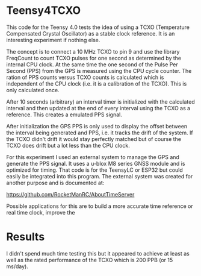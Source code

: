 # Teensy4TCXO
This code for the Teensy 4.0 tests the idea of using a TCXO (Temperature Compensated Crystal Oscillator) as a stable clock reference. It is an interesting experiment if nothing else.

The concept is to connect a 10 MHz TCXO to pin 9 and use the library FreqCount to count TCXO pulses for one second as determined by the internal CPU clock. At the same time the one second of the Pulse Per Second (PPS) from the GPS is measured using the CPU cycle counter. The ration of PPS counts versus TCXO counts is calculated which is independent of the CPU clock (i.e. it is a calibration of the TCXO). This is only calculated once.

After 10 seconds (arbitrary) an interval timer is initialized with the calculated interval and then updated at the end of every interval using the TCXO as a reference. This creates a emulated PPS signal.

After initialization the GPS PPS is only used to display the offset between the interval being generated and PPS, i.e. it tracks the drift of the system. If the TCXO didn't drift it would stay perfectly matched but of course the TCXO does drift but a lot less than the CPU clock.

For this experiment I used an external system to manage the GPS and generate the PPS signal. It uses a u-blox M8 series GNSS module and is optimized for timing. That code is for the TeensyLC or ESP32 but could easily be integrated into this program. The external system was created for another purpose and is documented at:

https://github.com/RocketManRC/AboutTimeServer

Possible applications for this are to build a more accurate time reference or real time clock, improve the

# Results
I didn't spend much time testing this but it appeared to achieve at least as well as the rated performance of the TCXO which is 200 PPB (or 15 ms/day).
